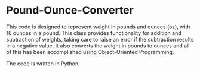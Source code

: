 # Pound-Ounce-Converter
This code is designed to represent weight in pounds and ounces (oz), with 16 ounces in a pound. This class provides functionality for addition and subtraction of weights, taking care to raise an error if the subtraction results in a negative value. It also converts the weight in pounds to ounces and all of this has been accomplished using Object-Oriented Programming.

The code is written in Python.
